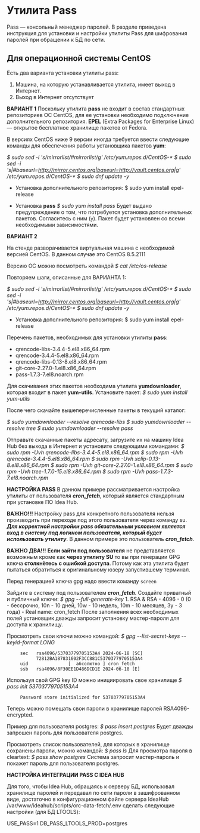 # Утилита Pass

Pass — консольный менеджер паролей. В разделе приведена инструкция для установки и настройки утилиты Pass для шифрования паролей при обращении к БД по сети.

## Для операционной системы CentOS

Есть два варианта установки утилиты pass:
1. Машина, на которую устанавливается утилита, имеет выход в Интернет.
2. Выход в Интернет отсутствует

**ВАРИАНТ 1**
Поскольку утилита **pass** не входит в состав стандартных репозиториев ОС CentOS, для ее установки  необходимо подключение дополнительного репозитория.
**EPEL** (Extra Packages for Enterprise Linux) ―  открытое бесплатное хранилище пакетов от Fedora.

В версиях CentOS ниже 9 версии иногда требуется ввести следующие команды для обеспечения работы установщика пакетов **yum**:

_$ sudo sed -i 's/mirrorlist/#mirrorlist/g' /etc/yum.repos.d/CentOS-*_
_$ sudo sed -i 's|#baseurl=http://mirror.centos.org|baseurl=http://vault.centos.org|g' /etc/yum.repos.d/CentOS-*_
_$ sudo dnf update -y_

- Установка дополнительного репозитория:
	$ sudo yum install epel-release

- Установка **pass**
	_$ sudo yum install pass_
Будет выдано предупреждение о том, что потребуется установка 
дополнительных пакетов. Согласитесь с ним (`y`). 
Пакет будет установлен со всеми необходимыми зависимостями.

**ВАРИАНТ 2**

На стенде разворачивается виртуальная машина с необходимой версией CentOS. В данном случае это CentOS 8.5.2111

Версию ОС можно посмотреть командой 
_$ cat /etc/os-release_

Повторяем шаги, описанные для ВАРИАНТА 1:

_$ sudo sed -i 's/mirrorlist/#mirrorlist/g' /etc/yum.repos.d/CentOS-*_
_$ sudo sed -i 's|#baseurl=http://mirror.centos.org|baseurl=http://vault.centos.org|g' /etc/yum.repos.d/CentOS-*_
_$ sudo dnf update -y_

- Установка дополнительного репозитория:
	$ sudo yum install epel-release

Перечень пакетов, необходимых для установки утилиты **pass**:
- qrencode-libs-3.4.4-5.el8.x86_64.rpm
- qrencode-3.4.4-5.el8.x86_64.rpm
- qrencode-libs-0.13-8.el8.x86_64.rpm 
- git-core-2.27.0-1.el8.x86_64.rpm
- pass-1.7.3-7.el8.noarch.rpm 

Для скачивания этих пакетов необходима утилита **yumdownloader**, которая входит в пакет **yum-utils**.
Установите пакет:
_$ sudo yum install yum-utils_

После чего скачайте вышеперечисленные пакеты в текущий каталог:

_$ sudo yumdownloader --resolve qrencode-libs_
_$ sudo yumdownloader --resolve tree_
_$ sudo yumdownloader --resolve pass_

Отправьте скачанные пакеты адресату, загрузите их на машину Idea Hub без выхода в Интернет и установите следующими командами:
_$ sudo rpm -Uvh qrencode-libs-3.4.4-5.el8.x86_64.rpm_
_$ sudo rpm -Uvh qrencode-3.4.4-5.el8.x86_64.rpm_
_$ sudo rpm -Uvh xclip-0.13-8.el8.x86_64.rpm_
_$ sudo rpm -Uvh git-core-2.27.0-1.el8.x86_64.rpm_
_$ sudo rpm -Uvh tree-1.7.0-15.el8.x86_64.rpm_
_$ sudo rpm -Uvh pass-1.7.3-7.el8.noarch.rpm_

**НАСТРОЙКА PASS**
В данном примере рассматривается настройка утилиты от пользователя **_cron_fetch_**, который является стандартным при установке ПО Idea Hub.

**ВАЖНО!!!**
Настройку pass для конкретного пользователя нельзя производить при переходе под этого пользователя через команду su. 
**_Для корректной настройки pass обязательным условием  является
вход в систему под логином пользователя, который будет использовать утилиту_**.
В данном примере это пользователь **_cron_fetch_**.

**ВАЖНО ДВА!!!**
**Если зайти под пользователя** не представляется возможным кроме как **через утилиту SU** то вы при генерации GPG ключа **столкнётесь с ошибкой доступа**. Потому как эта утилита будет пытаться обратиться к оригинальному юзеру запустившему терминал.

Перед генерацией ключа gpg надо ввести команду `screen`

Зайдите  в систему под пользователем **_cron_fetch_**.
Создайте приватный и публичный ключи:
_$ gpg --full-generate-key_
    1. RSA & RSA
    - 4096
    - 0 (0 - бессрочно, 10n - 10 дней, 10w - 10 недель, 10m - 10 месяцев, 3y - 3 года)
    - Real name: cron_fetch
После заполнения всех необходимых полей установщик дважды запросит установку мастер-пароля для доступа к хранилищу.

Просмотреть свои ключи можно командой:
_$ gpg --list-secret-keys --keyid-format LONG_

         sec   rsa4096/53703779705153A4 2024-06-18 [SC]
               72812BA187831602F3CC881C53703779705153A4
         uid               [  абсолютно ] cron_fetch
         ssb   rsa4096/8F30EE1D486DCD1E 2024-06-18 [E]

Используя свой GPG key ID можно инициировать свое хранилище 
_$ pass init 53703779705153A4_

         Password store initialized for 53703779705153A4

Теперь можно помещать свои пароли в хранилище паролей RSA4096-encrypted.

Пример для пользователя postgres:
_$ pass insert postgres_ 
Будет дважды запрошен пароль для пользователя postgres.

Просмотреть список пользователей, для которых в хранилище сохранены пароли, можно командой:
_$ pass ls_
Для просмотра пароля в cleartext:
_$ pass show postgres_
Система запросит мастер-пароль и покажет пароль для пользователя postgres.

**НАСТРОЙКА ИНТЕГРАЦИИ PASS С IDEA HUB**

Для того, чтобы Idea Hub, обращаясь к серверу БД, использовал хранилище паролей и передавал по сети пароли в зашифрованном виде, достаточно в конфигурационном файле сервера IdeaHub
/var/www/ideahub/scripts/orc-data-fetch/.env
сделать следующие настройки (для БД LTOOLS):

USE_PASS=1
DB_PASS_LTOOLS_PROD=postgres

